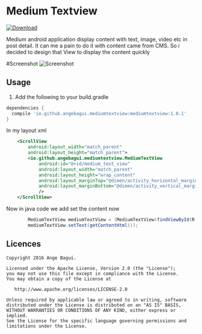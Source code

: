 Medium Textview
===============

[ ![Download](https://api.bintray.com/packages/angebagui/maven/mediumtextview/images/download.svg) ](https://bintray.com/angebagui/maven/mediumtextview/_latestVersion)

Medium android application display content with text, image, video etc in post detail. It can me a pain to do it with content came from CMS. So i decided to design that View to display the content quickly

#Screenshot
![Screenshot](https://github.com/angebagui/medium-textview/blob/master/screenshot/Screenshot_2016-08-14-19-59-48.png)



Usage
-----

1. Add the following to your build.gradle
```groovy
dependencies {
  compile 'io.github.angebagui.mediumtextview:mediumtextview:1.0.1'
}
```

In my layout xml
```xml
    <ScrollView
        android:layout_width="match_parent"
        android:layout_height="match_parent">
        <io.github.angebagui.mediumtextview.MediumTextView
            android:id="@+id/medium_text_view"
            android:layout_width="match_parent"
            android:layout_height="wrap_content"
            android:layout_marginTop="@dimen/activity_horizontal_margin"
            android:layout_marginBottom="@dimen/activity_vertical_margin"
            />
    </ScrollView>
```
Now in java code we add set the content now
```java
        MediumTextView mediumTextView = (MediumTextView)findViewById(R.id.medium_text_view);
        mediumTextView.setText(getContentHtml());
```

Licences
--------
    Copyright 2016 Ange Bagui.

    Licensed under the Apache License, Version 2.0 (the "License");
    you may not use this file except in compliance with the License.
    You may obtain a copy of the License at

       http://www.apache.org/licenses/LICENSE-2.0

    Unless required by applicable law or agreed to in writing, software
    distributed under the License is distributed on an "AS IS" BASIS,
    WITHOUT WARRANTIES OR CONDITIONS OF ANY KIND, either express or implied.
    See the License for the specific language governing permissions and
    limitations under the License.
